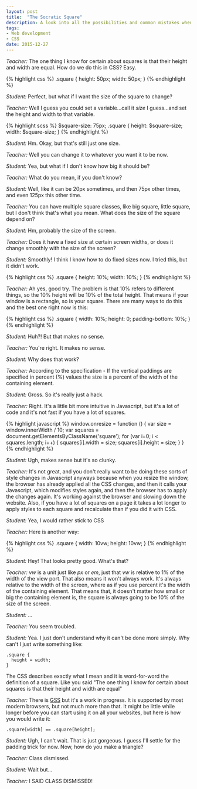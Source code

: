 ```yaml
---
layout: post
title:  "The Socratic Square"
description: A look into all the possibilities and common mistakes when making a square in the browser.
tags:
- Web development
- CSS
date: 2015-12-27
---
```


*Teacher:* The one thing I know for certain about squares is that their height and width are equal. How do we do this in CSS? Easy.

{% highlight css %}
.square {
  height: 50px;
  width: 50px;
}
{% endhighlight %}

*Student:* Perfect, but what if I want the size of the square to change?

*Teacher:* Well I guess you could set a variable…call it _size_ I guess…and set the height and width to that variable.

{% highlight scss %}
$square-size: 75px;
.square {
  height: $square-size;
  width: $square-size;
}
{% endhighlight %}

*Student:* Hm. Okay, but that's still just one size.

*Teacher:* Well you can change it to whatever you want it to be now.

*Student:* Yea, but what if I don't know how big it should be?

*Teacher:* What do you mean, if you don't know?

*Student:* Well, like it can be 20px sometimes, and then 75px other times, and even 125px this other time.

*Teacher:* You can have multiple square classes, like big square, little square, but I don't think that's what you mean. What does the size of the square depend on?

*Student:* Hm, probably the size of the screen.

*Teacher:* Does it have a fixed size at certain screen widths, or does it change smoothly with the size of the screen?

*Student:* Smoothly! I think I know how to do fixed sizes now. I tried this, but it didn't work.

{% highlight css %}
.square {
  height: 10%;
  width: 10%;
}
{% endhighlight %}

*Teacher:* Ah yes, good try. The problem is that 10% refers to different things, so the 10% height will be 10% of the total height. That means if your window is a rectangle, so is your square. There are many ways to do this and the best one right now is this:

{% highlight css %}
.square {
  width: 10%;
  height: 0;
  padding-bottom: 10%;
}
{% endhighlight %}

*Student:* Huh?! But that makes no sense.

*Teacher:* You're right. It makes no sense.

*Student:* Why does that work?

*Teacher:* According to the specification - If the vertical paddings are specified in percent (%) values the size is a percent of the width of the containing element.

*Student:* Gross. So it's really just a hack.

*Teacher:* Right. It's a little bit more intuitive in Javascript, but it's a lot of code and it's not fast if you have a lot of squares.

{% highlight javascript %}
window.onresize = function () {
  var size = window.innerWidth / 10;
  var squares = document.getElementsByClassName('square');
  for (var i=0; i < squares.length; i++) {
    squares[i].width = size;
    squares[i].height = size;
  }
}
{% endhighlight %}

*Student:* Ugh, makes sense but it's so clunky.

*Teacher:* It's not great, and you don't really want to be doing these sorts of style changes in Javascript anyways because when you resize the window, the browser has already applied all the CSS changes, and then it calls your Javascript, which modifies styles again, and then the browser has to apply the changes again. It's working against the browser and slowing down the website. Also, if you have a lot of squares on a page it takes a lot longer to apply styles to each square and recalculate than if you did it with CSS.

*Student:* Yea, I would rather stick to CSS

*Teacher:* Here is another way:

{% highlight css %}
.square {
  width: 10vw;
  height: 10vw;
}
{% endhighlight %}

*Student:* Hey! That looks pretty good. What's that?

*Teacher:* _vw_ is a unit just like _px_ or _em_, just that _vw_ is relative to 1% of the width of the view port. That also means it won't always work. It's always relative to the width of the screen, where as if you use percent it's the width of the containing element. That means that, it doesn't matter how small or big the containing element is, the square is always going to be 10% of the size of the screen.

*Student:* …

*Teacher:* You seem troubled.

*Student:* Yea. I just don't understand why it can't be done more simply. Why can't I just write something like:

```
.square {
  height = width;
}
```

The CSS describes exactly what I mean and it is word-for-word the definition of a square. Like you said "The one thing I know for certain about squares is that their height and width are equal"

*Teacher:* There is [GSS](https://gridstylesheets.org/) but it's a work in progress. It is supported by most modern browsers, but not much more than that. It might be little while longer before you can start using it on all your websites, but here is how you would write it:

```
.square[width] == .square[height];
```

*Student:* Ugh, I can't wait. That is just gorgeous. I guess I'll settle for the padding trick for now. Now, how do you make a triangle?

*Teacher:* Class dismissed.

*Student:* Wait but…

*Teacher:* I SAID CLASS DISMISSED!

